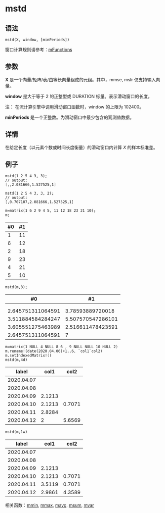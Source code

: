 # mstd

## 语法

`mstd(X, window, [minPeriods])`

窗口计算规则请参考：[mFunctions](../themes/mFunctions.md)

## 参数

**X** 是一个向量/矩阵/表/由等长向量组成的元组。其中，mmse, mslr 仅支持输入向量。

**window** 是大于等于 2 的正整型或 DURATION 标量。表示滑动窗口的长度。

注： 在流计算引擎中调用滑动窗口函数时，window 的上限为 102400。

**minPeriods** 是一个正整数。为滑动窗口中最少包含的观测值数据。

## 详情

在给定长度（以元素个数或时间长度衡量）的滑动窗口内计算 *X* 的样本标准差。

## 例子

```
mstd(1 2 5 4 3, 3);
// output:
[,,2.081666,1.527525,1]

mstd(1 2 5 4 3, 3, 2);
// output:
[,0.707107,2.081666,1.527525,1]
```

```
m=matrix(1 6 2 9 4 5, 11 12 18 23 21 10);
m;
```

| #0 | #1 |
| --- | --- |
| 1 | 11 |
| 6 | 12 |
| 2 | 18 |
| 9 | 23 |
| 4 | 21 |
| 5 | 10 |

```
mstd(m,3);
```

| #0 | #1 |
| --- | --- |
|  |  |
|  |  |
| 2.645751311064591 | 3.78593889720018 |
| 3.511884584284247 | 5.507570547286101 |
| 3.605551275463989 | 2.516611478423591 |
| 2.645751311064591 | 7 |

```
m=matrix(1 NULL 4 NULL 8 6 , 9 NULL NULL 10 NULL 2)
m.rename!(date(2020.04.06)+1..6, `col1`col2)
m.setIndexedMatrix!()
mstd(m,4d)
```

| label | col1 | col2 |
| --- | --- | --- |
| 2020.04.07 |  |  |
| 2020.04.08 |  |  |
| 2020.04.09 | 2.1213 |  |
| 2020.04.10 | 2.1213 | 0.7071 |
| 2020.04.11 | 2.8284 |  |
| 2020.04.12 | 2 | 5.6569 |

```
mstd(m,1w)
```

| label | col1 | col2 |
| --- | --- | --- |
| 2020.04.07 |  |  |
| 2020.04.08 |  |  |
| 2020.04.09 | 2.1213 |  |
| 2020.04.10 | 2.1213 | 0.7071 |
| 2020.04.11 | 3.5119 | 0.7071 |
| 2020.04.12 | 2.9861 | 4.3589 |

相关函数：[mmin](mmin.md), [mmax](mmax.md), [mavg](mavg.md), [msum](msum.md), [mvar](mvar.md)

